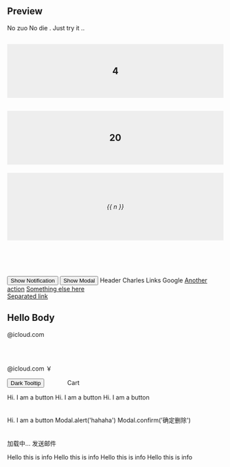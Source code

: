 ## Preview

No zuo No die . Just try it ..

<div class="container">
  <div class="app-wrapper">
    <vh-container>
      <vh-row>
        <vh-col :span="4">
          <h2 style="padding: 50px 0; background-color: #eeeeee; text-align: center">4</h2>
        </vh-col>
        <vh-col :span="20">
          <h2 style="padding: 50px 0; background-color: #eeeeee; text-align: center">20</h2>
        </vh-col>
      </vh-row>
      <vh-row>
        <vh-col v-for="n in cols">
          <h6 style="text-align: center; padding: 70px 0; background-color:  #eeeeee;">{{ n }}</h6>
        </vh-col>
      </vh-row>
    </vh-container>
    <div class="container" style="padding-top: 50px;">
      <button class="btn btn-outline-hoolay" @click="showNotification()">
        Show Notification
      </button>
      <button class="btn btn-outline-success" @click="modalVisible = true">
        Show Modal
      </button>
      <vh-dropdown :up="true" label="Checkout Repo">
        <dd-item type="header">Header</dd-item>
        <dd-item @select="onItemSelect" tag="Charles label">
          <i class="iconfont icon-yishujia"></i>
          Charles
        </dd-item>
        <dd-item type="header">Links</dd-item>
        <dd-item href="http://google.com" target="_blank">
          <i class="iconfont icon-face"></i>
          Google
        </dd-item>
        <dd-item type="divider"></dd-item>
        <a class="dropdown-item" href="#">Another action</a>
        <a class="dropdown-item" href="#">Something else here</a>
        <div class="dropdown-divider"></div>
        <a class="dropdown-item" href="#">Separated link</a>
      </vh-dropdown>
      <vh-modal title="Hello Modal" :show.sync="modalVisible" :large="true" effect="fade">
        <div slot="modal-body">
          <h2>
            Hello Body
          </h2>
          <vh-form :inline="false" :model="$data">
            <vh-form-item label="Email:" muted-text="一个友情提示..." prop="email">
              <vh-input-group>
                <vh-input :value.sync="email" type="text" placeholder="Email" :on-change="onInputChange"></vh-input>
                <span class="input-group-addon">@icloud.com</span>
              </vh-input-group>
            </vh-form-item>
          </vh-form>
        </div>
      </vh-modal>
    </div>
    <div style="padding: 60px 0px;">
      <div class="container">
        <div class="row">
          <div class="col-xs-5">
            <vh-form :inline="false" :model="$data">
              <vh-form-item label="Email:" muted-text="一个友情提示..." prop="email">
                <vh-input-group>
                  <vh-input :value.sync="email" type="text" placeholder="Email" :on-change="onInputChange"></vh-input>
                  <span class="input-group-addon">@icloud.com</span>
                </vh-input-group>
              </vh-form-item>
              <vh-form-item label="Price:" prop="price">
                <vh-input-group>
                  <span class="input-group-addon">￥</span>
                  <vh-input value="100" type="number"></vh-input>
                </vh-input-group>
              </vh-form-item>
              <vh-form-item label="Select One:" prop="select">
                <vh-select name="select" :value.sync="select" label="--请选择一个xx--" :options="[ {name: 'one', value: '1'}, {name: 'two', value: '2'}, { label: '地理位置', subs: [ {name: 'four', value: '4'}, {name: 'five', value: '5'} ] }, {name: 'three', value: '3'} ]"></vh-select>
              </vh-form-item>
              <vh-form-item label="Content:" prop="content" muted-text="字数不要超过100个哟">
                <vh-input-group>
                  <vh-input type="textarea" placeholder="description here ..." :styles="{height: '120px'}"></vh-input>
                </vh-input-group>
              </vh-form-item>
              <vh-form-item label="How many People Do you Love ?" muted-text="multiple checkbox" prop="from">
                <vh-checkbox-group :value="froms">
                  <vh-checkbox label="中国人" :on-change="onCheckboxChange" name="from[zh-cn]"></vh-checkbox>
                  <vh-checkbox label="美国人" :on-change="onCheckboxChange" name="from[usa]"></vh-checkbox>
                  <vh-checkbox label="日本人" :on-change="onCheckboxChange" name="from[jp]"></vh-checkbox>
                </vh-checkbox-group>
              </vh-form-item>
              <vh-form-item label="Which fruit do you like to eat ?" muted-text="single radio" prop="fruits">
                <vh-radio-group :value="fruit" @input="onFruitsInput">
                  <vh-radio label="西瓜" name="fruits[]"></vh-radio>
                  <vh-radio label="苹果" name="fruits[]"></vh-radio>
                  <vh-radio label="菠萝" name="fruits[]"></vh-radio>
                </vh-radio-group>
              </vh-form-item>
            </vh-form>
          </div>
          <div class="col-xs-6">
            <vh-pagination :total="300" :current.sync="page" size="md"></vh-pagination>
            <p>
              <vh-tooltip content="Top Hi center" placement="top">
                <vh-badge value="9+">
                  <button class="btn btn-secondary">Dark Tooltip</button>
                </vh-badge>
              </vh-tooltip>
              <vh-tooltip content="您购物车有 8 件商品 ." placement="top" style="margin-left: 50px;">
                <vh-badge value="8">
                  <vh-button icon="shopping-cart" type="secondary">Cart</vh-button>
                </vh-badge>
              </vh-tooltip>
            </p>
            <p>
              <vh-icon type="loading"></vh-icon>
              <vh-icon type="favorite"></vh-icon>
            </p>
            <div>
              <vh-button type="secondary">Hi. I am a button</vh-button>
              <vh-button type="hoolay">Hi. I am a button</vh-button>
              <vh-button type="outline-hoolay">Hi. I am a button</vh-button>
              <p style="padding: 20px 0;">
                <vh-button type="outline-danger" :block="true">Hi. I am a button</vh-button>
                <vh-button type="secondary" :block="true" @click="onModalAlert">Modal.alert('hahaha')</vh-button>
                <vh-button type="secondary" :block="true" @click="onModalConfirm">Modal.confirm('确定删除')</vh-button>
              </p>
              <p>
                <vh-button type="outline-hoolay" :loading="true">加载中...</vh-button>
                <vh-button type="hoolay" size="sm" icon="send">发送邮件</vh-button>
                <vh-badge value="9+" is-dot>
                  <vh-button type="secondary" size="sm" icon="favorite"></vh-button>
                </vh-badge>
                <vh-button type="secondary" size="sm" icon="settings"></vh-button>
                <vh-button type="outline-success" size="sm" icon="face"></vh-button>
                <vh-tooltip content="Let's gift ..." placement="top">
                  <vh-button type="outline-warning" size="sm" icon="packing"></vh-button>
                </vh-tooltip>
              </p>
              <p>
                <vh-alert>
                  Hello this is info
                </vh-alert>
                <vh-alert type="warning">
                  Hello this is info
                </vh-alert>
                <vh-alert type="success">
                  Hello this is info
                </vh-alert>
                <vh-alert type="danger">
                  Hello this is info
                </vh-alert>
              </p>
            </div>
          </div>
        </div>
      </div>
    </div>
  </div>
</div>


<script type="text/babel">
  import Notification from 'src/components/notification';
  import VhIcon from 'src/components/iconfonts/index.vue';
  import VhAlert from 'src/components/alert/alert.vue';
  import { VhContainer, VhRow, VhCol } from 'src/components/layout/index';
  import { VhCheckbox, VhCheckboxGroup } from 'src/components/checkbox/index';
  import { VhForm, VhFormItem } from 'src/components/form/index';
  import { VhRadio, VhRadioGroup } from 'src/components/radio/index';
  import { VhInputGroup, VhInput } from 'src/components/input/index';
  import { VhSelect } from 'src/components/select/index';
  import { VhDropdown, VhDropdownItem as DdItem } from 'src/components/dropdown/index';
  import { VhButton, VhButtonGroup } from 'src/components/button/index';
  import ModalFactory, { VhModal }from 'src/components/modal/index';
  import VhPagination from 'src/components/pagination/index.vue';
  import VhTooltip from 'src/components/tooltip/index.vue';
  import VhBadge from 'src/components/badge/index.vue';

  export default {
    data() {
      return {
        froms: ['中国人', '美国人'],
        fruit: '苹果',
        email: 'x86',
        select: '',
        modalVisible: false,
        page: 1
      };
    },
    computed: {
      cols() {
        return [...Array(24).keys()].map((n) => 1+n);
      }
    },
    methods: {
      onModalAlert() {
        ModalFactory.alert('What Can i do for you', () => {
          alert('您点击了确定');
        });
      },
      onModalConfirm() {
        ModalFactory.confirm('确定要删除吗?', (state) => {
          alert(state)
        });
      },
      onCheckboxChange(sure, vmCheckbox) {
        console.log(sure);
        console.log(vmCheckbox.name);
      },
      onInputChange(val, vmInput) {},
      onFromsInput(value) {
//        will be trigger twice
//        console.log(value);
      },
      onFruitsInput(value) {
        this.fruit = value;
      },
      onItemSelect(vmItem) {
        alert(`Click => ${vmItem.tag}`);
      },
      showNotification: function() {
        let vmNotify = Notification();

        vmNotify.title = '我是一个警告s';
        vmNotify.message = '邮箱必须完成!';

        vmNotify.type = ['success', 'warning', 'error', 'info'][Math.floor(Math.random()*4)];
        vmNotify.visible = true;

      },
      showModal() {
        alert('haha');
      }
    },
    ready() {},
    components: {
      VhContainer,
      VhRow,
      VhCol,
      VhCheckbox,
      VhCheckboxGroup,
      VhForm,
      VhFormItem,
      VhRadio,
      VhRadioGroup,
      VhInput,
      VhInputGroup,
      VhSelect,
      ModalFactory,
      VhModal,
      VhDropdown,
      DdItem,
      VhPagination,
      VhTooltip,
      VhIcon,
      VhButton,
      VhButtonGroup,
      VhAlert,
      VhBadge
    }
  }
</script>
